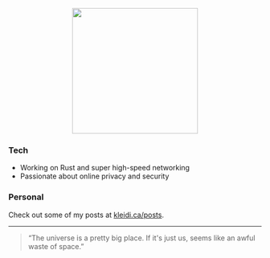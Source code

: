 <p align="center">
  <img src="https://media.giphy.com/media/QsIxnQlvcOAUUgU8k9/giphy.gif" width="250"/>
</p>

### Tech
- Working on Rust and super high-speed networking
- Passionate about online privacy and security

### Personal
Check out some of my posts at [kleidi.ca/posts](https://kleidi.ca/posts).

---
> “The universe is a pretty big place. If it's just us, seems like an awful waste of space.”
